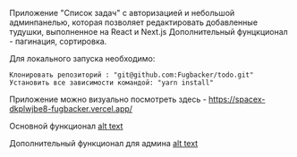 Приложение "Список задач" с авторизацией и небольшой админпанелью, которая позволяет редактировать добавленные тудушки, выполненное на React и Next.js
Дополнительный фунцкционал - пагинация, сортировка.

Для локального запуска необходимо:

    Клонировать репозиторий : "git@github.com:Fugbacker/todo.git"
    Установить все зависимости командой: "yarn install"

Приложение можно визуально посмотреть здесь - https://spacex-dkplwjbe8-fugbacker.vercel.app/


Основной функционал
[alt text](https://github.com/Fugbacker/todo/blob/main/demo/1.png)

Дополнительный функционал для админа
[alt text](https://github.com/Fugbacker/todo/blob/main/demo/2.png)
